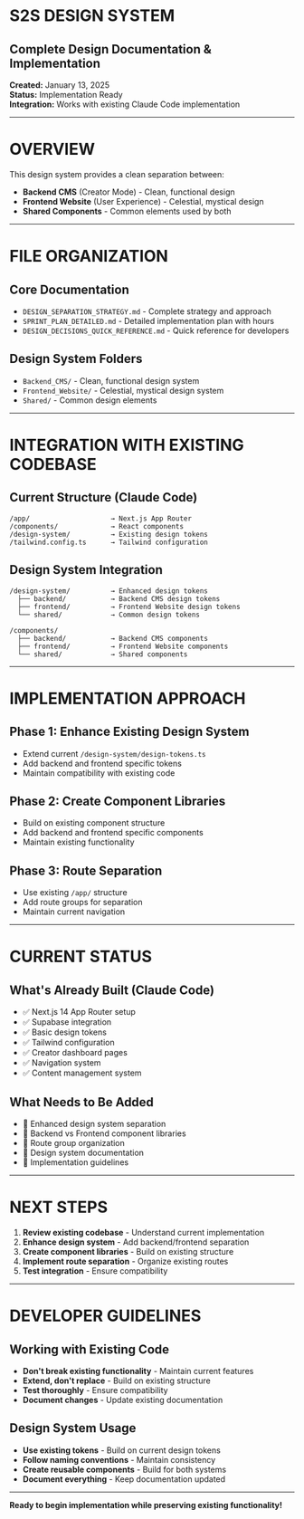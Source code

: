 # **S2S DESIGN SYSTEM**
## **Complete Design Documentation & Implementation**

**Created:** January 13, 2025  
**Status:** Implementation Ready  
**Integration:** Works with existing Claude Code implementation  

---

# **OVERVIEW**

This design system provides a clean separation between:
- **Backend CMS** (Creator Mode) - Clean, functional design
- **Frontend Website** (User Experience) - Celestial, mystical design
- **Shared Components** - Common elements used by both

---

# **FILE ORGANIZATION**

## **Core Documentation**
- `DESIGN_SEPARATION_STRATEGY.md` - Complete strategy and approach
- `SPRINT_PLAN_DETAILED.md` - Detailed implementation plan with hours
- `DESIGN_DECISIONS_QUICK_REFERENCE.md` - Quick reference for developers

## **Design System Folders**
- `Backend_CMS/` - Clean, functional design system
- `Frontend_Website/` - Celestial, mystical design system  
- `Shared/` - Common design elements

---

# **INTEGRATION WITH EXISTING CODEBASE**

## **Current Structure (Claude Code)**
```
/app/                    → Next.js App Router
/components/             → React components
/design-system/          → Existing design tokens
/tailwind.config.ts      → Tailwind configuration
```

## **Design System Integration**
```
/design-system/          → Enhanced design tokens
  ├── backend/           → Backend CMS design tokens
  ├── frontend/          → Frontend Website design tokens
  └── shared/            → Common design tokens

/components/
  ├── backend/           → Backend CMS components
  ├── frontend/          → Frontend Website components
  └── shared/            → Shared components
```

---

# **IMPLEMENTATION APPROACH**

## **Phase 1: Enhance Existing Design System**
- Extend current `/design-system/design-tokens.ts`
- Add backend and frontend specific tokens
- Maintain compatibility with existing code

## **Phase 2: Create Component Libraries**
- Build on existing component structure
- Add backend and frontend specific components
- Maintain existing functionality

## **Phase 3: Route Separation**
- Use existing `/app/` structure
- Add route groups for separation
- Maintain current navigation

---

# **CURRENT STATUS**

## **What's Already Built (Claude Code)**
- ✅ Next.js 14 App Router setup
- ✅ Supabase integration
- ✅ Basic design tokens
- ✅ Tailwind configuration
- ✅ Creator dashboard pages
- ✅ Navigation system
- ✅ Content management system

## **What Needs to Be Added**
- 🔄 Enhanced design system separation
- 🔄 Backend vs Frontend component libraries
- 🔄 Route group organization
- 🔄 Design system documentation
- 🔄 Implementation guidelines

---

# **NEXT STEPS**

1. **Review existing codebase** - Understand current implementation
2. **Enhance design system** - Add backend/frontend separation
3. **Create component libraries** - Build on existing structure
4. **Implement route separation** - Organize existing routes
5. **Test integration** - Ensure compatibility

---

# **DEVELOPER GUIDELINES**

## **Working with Existing Code**
- **Don't break existing functionality** - Maintain current features
- **Extend, don't replace** - Build on existing structure
- **Test thoroughly** - Ensure compatibility
- **Document changes** - Update existing documentation

## **Design System Usage**
- **Use existing tokens** - Build on current design tokens
- **Follow naming conventions** - Maintain consistency
- **Create reusable components** - Build for both systems
- **Document everything** - Keep documentation updated

---

**Ready to begin implementation while preserving existing functionality!**
